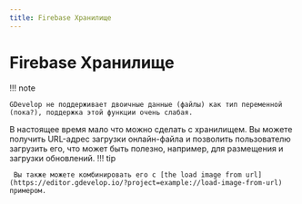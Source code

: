 ```yaml
---
title: Firebase Хранилище
---
```

# Firebase Хранилище
!!! note

    GDevelop не поддерживает двоичные данные (файлы) как тип переменной (пока?), поддержка этой функции очень слабая.

В настоящее время мало что можно сделать с хранилищем.
Вы можете получить URL-адрес загрузки онлайн-файла и позволить пользователю загрузить его, что может быть полезно, например, для размещения и загрузки обновлений.
!!! tip

     Вы также можете комбинировать его с [the load image from url](https://editor.gdevelop.io/?project=example://load-image-from-url) примером.